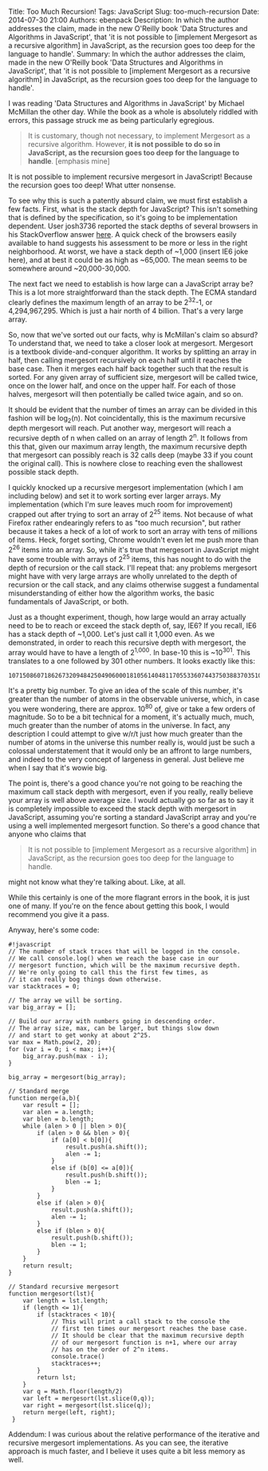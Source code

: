 Title: Too Much Recursion!
Tags: JavaScript
Slug: too-much-recursion
Date: 2014-07-30 21:00
Authors: ebenpack
Description: In which the author addresses the claim, made in the new O'Reilly book 'Data Structures and Algorithms in JavaScript', that 'it is not possible to [implement Mergesort as a recursive algorithm] in JavaScript, as the recursion goes too deep for the language to handle'.
Summary: In which the author addresses the claim, made in the new O'Reilly book 'Data Structures and Algorithms in JavaScript', that 'it is not possible to [implement Mergesort as a recursive algorithm] in JavaScript, as the recursion goes too deep for the language to handle'.

I was reading 'Data Structures and Algorithms in JavaScript' by Michael McMillan the other day. While the book as a whole is absolutely riddled with errors, this passage struck me as being particularly egregious.

> It is customary, though not necessary, to implement Mergesort as a recursive algorithm. However, **it is not possible to do so in JavaScript, as the recursion goes too deep for the language to handle**. [emphasis mine]

It is not possible to implement recursive mergesort in JavaScript! Because the recursion goes too deep! What utter nonsense.

To see why this is such a patently absurd claim, we must first establish a few facts. First, what is the stack depth for JavaScript? This isn't something that is defined by the specification, so it's going to be implementation dependent. User josh3736 reported the stack depths of several browsers in his StackOverflow answer [here](http://stackoverflow.com/questions/7826992/browser-javascript-stack-size-limit#7828803). A quick check of the browsers easily available to hand suggests his assessment to be more or less in the right neighborhood. At worst, we have a stack depth of ~1,000 (insert IE6 joke here), and at best it could be as high as ~65,000. The mean seems to be somewhere around ~20,000-30,000.

The next fact we need to establish is how large can a JavaScript array be? This is a lot more straightforward than the stack depth. The ECMA standard clearly defines the maximum length of an array to be 2<sup>32</sup>-1, or 4,294,967,295. Which is just a hair north of 4 billion. That's a very large array.

So, now that we've sorted out our facts, why is McMillan's claim so absurd? To understand that, we need to take a closer look at mergesort. Mergesort is a textbook divide-and-conquer algorithm. It works by splitting an array in half, then calling mergesort recursively on each half until it reaches the base case. Then it merges each half back together such that the result is sorted. For any given array of sufficient size, mergesort will be called twice, once on the lower half, and once on the upper half. For each of those halves, mergesort will then potentially be called twice again, and so on.

It should be evident that the number of times an array can be divided in this fashion will be log<sub>2</sub>(n). Not coincidentally, this is the maximum recursive depth mergesort will reach. Put another way, mergesort will reach a recursive depth of n when called on an array of length 2<sup>n</sup>. It follows from this that, given our maximum array length, the maximum recursive depth that mergesort can possibly reach is 32 calls deep (maybe 33 if you count the original call). This is nowhere close to reaching even the shallowest possible stack depth.

I quickly knocked up a recursive mergesort implementation (which I am including below) and set it to work sorting ever larger arrays. My implementation (which I'm sure leaves much room for improvement) crapped out after trying to sort an array of 2<sup>25</sup> items. Not because of what Firefox rather endearingly refers to as "too much recursion", but rather because it takes a heck of a lot of work to sort an array with tens of millions of items. Heck, forget sorting, Chrome wouldn't even let me push more than 2<sup>26</sup> items into an array. So, while it's true that mergesort in JavaScript might have some trouble with arrays of 2<sup>25</sup> items, this has nought to do with the depth of recursion or the call stack. I'll repeat that: any problems mergesort might have with very large arrays are wholly unrelated to the depth of recursion or the call stack, and any claims otherwise suggest a fundamental misunderstanding of either how the algorithm works, the basic fundamentals of JavaScript, or both.

Just as a thought experiment, though, how large would an array actually need to be to reach or exceed the stack depth of, say, IE6? If you recall, IE6 has a stack depth of ~1,000. Let's just call it 1,000 even. As we demonstrated, in order to reach this recursive depth with mergesort, the array would have to have a length of 2<sup>1,000</sup>. In base-10 this is ~10<sup>301</sup>. This translates to a one followed by 301 other numbers. It looks exactly like this:

    10715086071862673209484250490600018105614048117055336074437503883703510511249361224931983788156958581275946729175531468251871452856923140435984577574698574803934567774824230985421074605062371141877954182153046474983581941267398767559165543946077062914571196477686542167660429831652624386837205668069376

It's a pretty big number. To give an idea of the scale of this number, it's greater than the number of atoms in the observable universe, which, in case you were wondering, there are approx. 10<sup>80</sup> of, give or take a few orders of magnitude. So to be a bit technical for a moment, it's actually much, much, much greater than the number of atoms in the universe. In fact, any description I could attempt to give w/r/t just how much greater than the number of atoms in the universe this number really is, would just be such a colossal understatement that it would only be an affront to large numbers, and indeed to the very concept of largeness in general. Just believe me when I say that it's wowie big.

The point is, there's a good chance you're not going to be reaching the maximum call stack depth with mergesort, even if you really, really believe your array is well above average size. I would actually go so far as to say it is completely impossible to exceed the stack depth with mergesort in JavaScript, assuming you're sorting a standard JavaScript array and you're using a well implemented mergesort function. So there's a good chance that anyone who claims that

> It is not possible to [implement Mergesort as a recursive algorithm] in JavaScript, as the recursion goes too deep for the language to handle.

might not know what they're talking about. Like, at all.

While this certainly is one of the more flagrant errors in the book, it is just one of many. If you're on the fence about getting this book, I would recommend you give it a pass.

Anyway, here's some code:

    #!javascript
    // The number of stack traces that will be logged in the console.
    // We call console.log() when we reach the base case in our
    // mergesort function, which will be the maximum recursive depth.
    // We're only going to call this the first few times, as
    // it can really bog things down otherwise.
    var stacktraces = 0;

    // The array we will be sorting.
    var big_array = [];

    // Build our array with numbers going in descending order.
    // The array size, max, can be larger, but things slow down 
    // and start to get wonky at about 2^25.
    var max = Math.pow(2, 20);
    for (var i = 0; i < max; i++){
        big_array.push(max - i);
    }

    big_array = mergesort(big_array);

    // Standard merge
    function merge(a,b){
        var result = [];
        var alen = a.length;
        var blen = b.length;
        while (alen > 0 || blen > 0){
            if (alen > 0 && blen > 0){
                if (a[0] < b[0]){
                    result.push(a.shift());
                    alen -= 1;
                }
                else if (b[0] <= a[0]){
                    result.push(b.shift());
                    blen -= 1;
                }
            }
            else if (alen > 0){
                result.push(a.shift());
                alen -= 1;
            }
            else if (blen > 0){
                result.push(b.shift());
                blen -= 1;
            }
        }
        return result;
    }

    // Standard recursive mergesort
    function mergesort(lst){
        var length = lst.length;
        if (length <= 1){
            if (stacktraces < 10){
                // This will print a call stack to the console the
                // first ten times our mergesort reaches the base case.
                // It should be clear that the maximum recursive depth
                // of our mergesort function is n+1, where our array
                // has on the order of 2^n items.
                console.trace()
                stacktraces++;
            }
            return lst;
        }
        var q = Math.floor(length/2)
        var left = mergesort(lst.slice(0,q));
        var right = mergesort(lst.slice(q));
        return merge(left, right);
     }

Addendum: I was curious about the relative performance of the iterative and recursive mergesort implementations. As you can see, the iterative approach is much faster, and I believe it uses quite a bit less memory as well.


<div id="graph">
    <style scoped>
        path {
            stroke-width: 1;
            fill: none;
        }

        .iter{
            stroke: steelblue;
        }

        .recurse{
            stroke: rgb(223, 94, 98);
        }
        
        .axis {
          shape-rendering: crispEdges;
        }

        .x.axis line {
          stroke: lightgrey;
        }

        .x.axis .minor {
          stroke-opacity: .5;
        }

        .x.axis path {
          display: none;
        }

        .y.axis line, .y.axis path {
          fill: none;
          stroke: #000;
        }
    </style>
    <svg viewBox="0 0 1000 400">
        <g transform="translate(80,80)">
            <g class="x axis" transform="translate(0,240)">
                <g class="tick" transform="translate(0,0)">
                    <line y2="-240" x2="0"></line>
                    <text y="10" x="0" dy=".71em" style="text-anchor: middle;">2⁹</text>
                </g>
                <g class="tick" transform="translate(120,0)">
                    <line y2="-240" x2="0"></line>
                    <text y="10" x="0" dy=".71em" style="text-anchor: middle;">2¹⁰</text>
                </g>
                <g class="tick" transform="translate(240,0)">
                    <line y2="-240" x2="0"></line>
                    <text y="10" x="0" dy=".71em" style="text-anchor: middle;">2¹¹</text>
                </g>
                <g class="tick" transform="translate(360,0)">
                    <line y2="-240" x2="0"></line>
                    <text y="10" x="0" dy=".71em" style="text-anchor: middle;">2¹²</text>
                </g>
                <g class="tick" transform="translate(480,0)">
                    <line y2="-240" x2="0"></line>
                    <text y="10" x="0" dy=".71em" style="text-anchor: middle;">2¹³</text>
                </g>
                <g class="tick" transform="translate(599.9999999999999,0)">
                    <line y2="-240" x2="0"></line>
                    <text y="10" x="0" dy=".71em" style="text-anchor: middle;">2¹⁴</text>
                </g>
                <g class="tick" transform="translate(720,0)">
                    <line y2="-240" x2="0"></line>
                    <text y="10" x="0" dy=".71em" style="text-anchor: middle;">2¹⁵</text>
                </g>
                <g class="tick" transform="translate(840,0)">
                    <line y2="-240" x2="0"></line>
                    <text y="10" x="0" dy=".71em" style="text-anchor: middle;">2¹⁶</text>
                </g>
                <path class="domain" d="M0,-240V0H840V-240"></path>
            </g>
            <text class="y label" text-anchor="end" y="6" dy=".75em" transform="rotate(-90)">execution time (milliseconds)</text>
            <text class="x label" text-anchor="end" x="200" y="280" dx=".75em">array length</text>
            <rect x="140" y="55" width="10" height="10" style="fill: steelblue;"></rect>
            <rect x="140" y="25" width="10" height="10" style="fill: rgb(223, 94, 98);"></rect>
            <text text-anchor="start" x="160" y="65">Iterative</text>
            <text text-anchor="start" x="160" y="35">Recursive</text>
            <g class="y axis" transform="translate(-25,0)">
                <g class="tick" transform="translate(0,240)">
                    <line x2="-6" y2="0"></line>
                    <text x="-9" y="0" dy=".32em" style="text-anchor: end;">0</text>
                </g>
                <g class="tick" transform="translate(0,188.4978540772532)">
                    <line x2="-6" y2="0"></line>
                    <text x="-9" y="0" dy=".32em" style="text-anchor: end;">100</text>
                </g>
                <g class="tick" transform="translate(0,136.99570815450642)">
                    <line x2="-6" y2="0"></line>
                    <text x="-9" y="0" dy=".32em" style="text-anchor: end;">200</text>
                </g>
                <g class="tick" transform="translate(0,85.49356223175965)">
                    <line x2="-6" y2="0"></line>
                    <text x="-9" y="0" dy=".32em" style="text-anchor: end;">300</text>
                </g>
                <g class="tick" transform="translate(0,33.99141630901286)">
                    <line x2="-6" y2="0"></line>
                    <text x="-9" y="0" dy=".32em" style="text-anchor: end;">400</text>
                </g>
                <path class="domain" d="M-6,0H0V240H-6"></path>
            </g>
            <path class="iter" d="M0,240L0,240L0,240L0,240L0,240L0,240L0,240L0,240L0,240L0,239.48497854077254L120,238.96995708154506L240,236.90987124463518L360,233.8197424892704L480,228.6695278969957L599.9999999999999,215.27896995708156L720,195.1931330472103L840,146.78111587982832"></path>
            <path class="recurse" d="M0,240L0,240L0,240L0,240L0,240L0,239.48497854077254L0,240L0,240L0,239.48497854077254L0,238.4549356223176L120,237.42489270386267L240,233.3047210300429L360,225.57939914163092L480,214.24892703862662L599.9999999999999,185.40772532188842L720,121.54506437768241L840,0"></path>
        </g>
    </svg>
</div>
